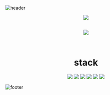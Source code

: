 
![header](https://capsule-render.vercel.app/api?type=transparent&height=200&text=🏷️LEEJUNGEUN&fontColor=auto&fontAlign=55&animation=fadeIn&desc=do%20the%20next%20right%20thing&descAlign=73&descAlignY=70)

<p align="center">
  <img src="https://github-readme-stats.vercel.app/api?username=middleun&theme=tokyonight&show_icons=true&?count_private=true&?include_all_commits=true&hide=prs,contribs">
</p>  

<p align="center">

<br>
  <img src="https://github-readme-stats.vercel.app/api/top-langs/?username=middleun&layout=compact&theme=outrun">
</p>  
<br>
<div align="center">
  <h1>stack</h1>
  <img src="https://img.shields.io/badge/html-E34F26?style=for-the-badge&logo=html5&logoColor=white">
  <img src="https://img.shields.io/badge/css-1572B6?style=for-the-badge&logo=css3&logoColor=white">
  <img src="https://img.shields.io/badge/javascript-F7DF1E?style=for-the-badge&logo=javascript&logoColor=black">
  <img src="https://img.shields.io/badge/jquery-0769AD?style=for-the-badge&logo=jquery&logoColor=white">
  <img src="https://img.shields.io/badge/php-777BB4?style=for-the-badge&logo=php&logoColor=white">
  <img src="https://img.shields.io/badge/github-181717?style=for-the-badge&logo=github&logoColor=white">
</div>


![footer](https://capsule-render.vercel.app/api?section=footer&type=slice&reversal=true&color=gradient&height=100&rotate=30)
